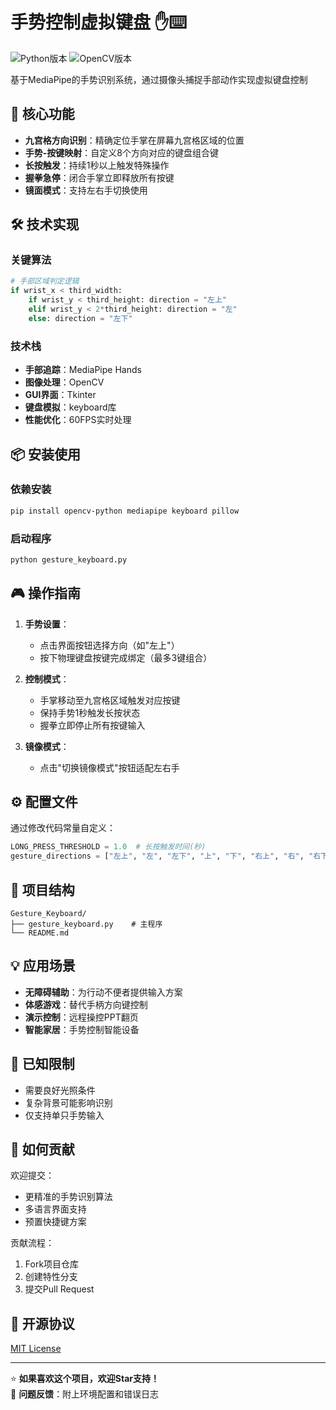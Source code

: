 
# 手势控制虚拟键盘 ✋⌨️

![Python版本](https://img.shields.io/badge/Python-3.8%2B-blue)
![OpenCV版本](https://img.shields.io/badge/OpenCV-4.5%2B-green)

基于MediaPipe的手势识别系统，通过摄像头捕捉手部动作实现虚拟键盘控制

## 🚀 核心功能

- **九宫格方向识别**：精确定位手掌在屏幕九宫格区域的位置
- **手势-按键映射**：自定义8个方向对应的键盘组合键
- **长按触发**：持续1秒以上触发特殊操作
- **握拳急停**：闭合手掌立即释放所有按键
- **镜面模式**：支持左右手切换使用

## 🛠️ 技术实现

### 关键算法
```python
# 手部区域判定逻辑
if wrist_x < third_width:
    if wrist_y < third_height: direction = "左上"
    elif wrist_y < 2*third_height: direction = "左"
    else: direction = "左下"
```

### 技术栈
- **手部追踪**：MediaPipe Hands
- **图像处理**：OpenCV
- **GUI界面**：Tkinter
- **键盘模拟**：keyboard库
- **性能优化**：60FPS实时处理

## 📦 安装使用

### 依赖安装
```bash
pip install opencv-python mediapipe keyboard pillow
```

### 启动程序
```bash
python gesture_keyboard.py
```

## 🎮 操作指南

1. **手势设置**：
   - 点击界面按钮选择方向（如"左上"）
   - 按下物理键盘按键完成绑定（最多3键组合）

2. **控制模式**：
   - 手掌移动至九宫格区域触发对应按键
   - 保持手势1秒触发长按状态
   - 握拳立即停止所有按键输入

3. **镜像模式**：
   - 点击"切换镜像模式"按钮适配左右手

## ⚙️ 配置文件

通过修改代码常量自定义：
```python
LONG_PRESS_THRESHOLD = 1.0  # 长按触发时间(秒)
gesture_directions = ["左上", "左", "左下", "上", "下", "右上", "右", "右下"]
```

## 📂 项目结构
```
Gesture_Keyboard/
├── gesture_keyboard.py    # 主程序
└── README.md
```

## 💡 应用场景

- **无障碍辅助**：为行动不便者提供输入方案
- **体感游戏**：替代手柄方向键控制
- **演示控制**：远程操控PPT翻页
- **智能家居**：手势控制智能设备

## 🚨 已知限制

- 需要良好光照条件
- 复杂背景可能影响识别
- 仅支持单只手势输入

## 🤝 如何贡献

欢迎提交：
- 更精准的手势识别算法
- 多语言界面支持
- 预置快捷键方案

贡献流程：
1. Fork项目仓库
2. 创建特性分支
3. 提交Pull Request

## 📄 开源协议
[MIT License](LICENSE)

---

⭐ **如果喜欢这个项目，欢迎Star支持！**  
🐛 **问题反馈**：附上环境配置和错误日志
```
